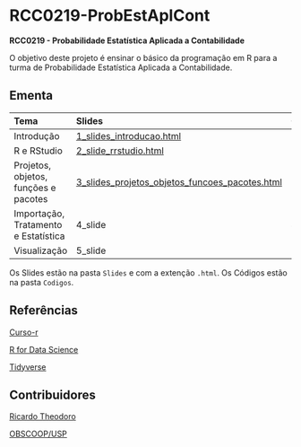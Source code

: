 # RCC0219-ProbEstAplCont
**RCC0219 - Probabilidade Estatística Aplicada a Contabilidade**

O objetivo deste projeto é ensinar o básico da programação em R para a turma de Probabilidade Estatística Aplicada a Contabilidade.

## Ementa

| **Tema**                 | **Slides**  | **Código** |
|:-------------------------|:------------|:-----------|
| Introdução               |  [1_slides_introducao.html](https://github.com/rtheodoro/RCC0219-ProbEstAplCont/blob/main/Slides/2_slides_rrstudio.html)    |  - |
| R e RStudio              |  [2_slide_rrstudio.html](https://github.com/rtheodoro/RCC0219-ProbEstAplCont/blob/main/Slides/2_slides_rrstudio.html)     |  - |
| Projetos, objetos, funções e pacotes |  [3_slides_projetos_objetos_funcoes_pacotes.html](https://github.com/rtheodoro/RCC0219-ProbEstAplCont/blob/main/Slides/3_slides_projetos_objetos_funcoes_pacotes)     |  3_codigo |
| Importação, Tratamento e Estatística              |  4_slide     |  4_codigo |
| Visualização             |  5_slide     |  5_codigo | 

Os Slides estão na pasta `Slides` e com a extenção `.html`.
Os Códigos estão na pasta `Codigos`.

## Referências

[Curso-r](https://curso-r.com/)

[R for Data Science](https://r4ds.had.co.nz/)

[Tidyverse](https://www.tidyverse.org/learn/)

## Contribuidores

[Ricardo Theodoro](https://rtheodoro.com)

[OBSCOOP/USP](https://linktr.ee/obscoopusp)
